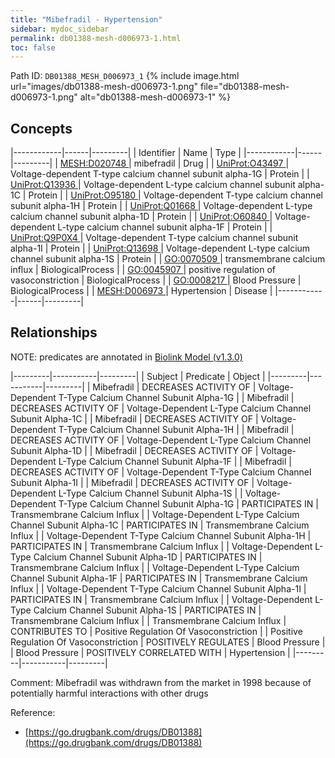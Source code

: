 ```yaml
---
title: "Mibefradil - Hypertension"
sidebar: mydoc_sidebar
permalink: db01388-mesh-d006973-1.html
toc: false 
---
```



Path ID: `DB01388_MESH_D006973_1`
{% include image.html url="images/db01388-mesh-d006973-1.png" file="db01388-mesh-d006973-1.png" alt="db01388-mesh-d006973-1" %}

## Concepts

|------------|------|---------|
| Identifier | Name | Type    |
|------------|------|---------|
| <a href="https://identifiers.org/MESH:D020748">MESH:D020748 </a> | mibefradil | Drug |
| <a href="https://identifiers.org/UniProt:O43497">UniProt:O43497 </a> | Voltage-dependent T-type calcium channel subunit alpha-1G | Protein |
| <a href="https://identifiers.org/UniProt:Q13936">UniProt:Q13936 </a> | Voltage-dependent L-type calcium channel subunit alpha-1C | Protein |
| <a href="https://identifiers.org/UniProt:O95180">UniProt:O95180 </a> | Voltage-dependent T-type calcium channel subunit alpha-1H | Protein |
| <a href="https://identifiers.org/UniProt:Q01668">UniProt:Q01668 </a> | Voltage-dependent L-type calcium channel subunit alpha-1D | Protein |
| <a href="https://identifiers.org/UniProt:O60840">UniProt:O60840 </a> | Voltage-dependent L-type calcium channel subunit alpha-1F | Protein |
| <a href="https://identifiers.org/UniProt:Q9P0X4">UniProt:Q9P0X4 </a> | Voltage-dependent T-type calcium channel subunit alpha-1I | Protein |
| <a href="https://identifiers.org/UniProt:Q13698">UniProt:Q13698 </a> | Voltage-dependent L-type calcium channel subunit alpha-1S | Protein |
| <a href="https://identifiers.org/GO:0070509">GO:0070509 </a> | transmembrane calcium influx | BiologicalProcess |
| <a href="https://identifiers.org/GO:0045907">GO:0045907 </a> | positive regulation of vasoconstriction | BiologicalProcess |
| <a href="https://identifiers.org/GO:0008217">GO:0008217 </a> | Blood Pressure | BiologicalProcess |
| <a href="https://identifiers.org/MESH:D006973">MESH:D006973 </a> | Hypertension | Disease |
|------------|------|---------|

## Relationships


NOTE: predicates are annotated in <a href="https://github.com/biolink/biolink-model/releases/tag/v1.3.0">Biolink Model (v1.3.0)</a>

|---------|-----------|---------|
| Subject | Predicate | Object  |
|---------|-----------|---------|
| Mibefradil | DECREASES ACTIVITY OF | Voltage-Dependent T-Type Calcium Channel Subunit Alpha-1G |
| Mibefradil | DECREASES ACTIVITY OF | Voltage-Dependent L-Type Calcium Channel Subunit Alpha-1C |
| Mibefradil | DECREASES ACTIVITY OF | Voltage-Dependent T-Type Calcium Channel Subunit Alpha-1H |
| Mibefradil | DECREASES ACTIVITY OF | Voltage-Dependent L-Type Calcium Channel Subunit Alpha-1D |
| Mibefradil | DECREASES ACTIVITY OF | Voltage-Dependent L-Type Calcium Channel Subunit Alpha-1F |
| Mibefradil | DECREASES ACTIVITY OF | Voltage-Dependent T-Type Calcium Channel Subunit Alpha-1I |
| Mibefradil | DECREASES ACTIVITY OF | Voltage-Dependent L-Type Calcium Channel Subunit Alpha-1S |
| Voltage-Dependent T-Type Calcium Channel Subunit Alpha-1G | PARTICIPATES IN | Transmembrane Calcium Influx |
| Voltage-Dependent L-Type Calcium Channel Subunit Alpha-1C | PARTICIPATES IN | Transmembrane Calcium Influx |
| Voltage-Dependent T-Type Calcium Channel Subunit Alpha-1H | PARTICIPATES IN | Transmembrane Calcium Influx |
| Voltage-Dependent L-Type Calcium Channel Subunit Alpha-1D | PARTICIPATES IN | Transmembrane Calcium Influx |
| Voltage-Dependent L-Type Calcium Channel Subunit Alpha-1F | PARTICIPATES IN | Transmembrane Calcium Influx |
| Voltage-Dependent T-Type Calcium Channel Subunit Alpha-1I | PARTICIPATES IN | Transmembrane Calcium Influx |
| Voltage-Dependent L-Type Calcium Channel Subunit Alpha-1S | PARTICIPATES IN | Transmembrane Calcium Influx |
| Transmembrane Calcium Influx | CONTRIBUTES TO | Positive Regulation Of Vasoconstriction |
| Positive Regulation Of Vasoconstriction | POSITIVELY REGULATES | Blood Pressure |
| Blood Pressure | POSITIVELY CORRELATED WITH | Hypertension |
|---------|-----------|---------|

Comment: Mibefradil was withdrawn from the market in 1998 because of potentially harmful interactions with other drugs

Reference: 
  - [https://go.drugbank.com/drugs/DB01388](https://go.drugbank.com/drugs/DB01388)
